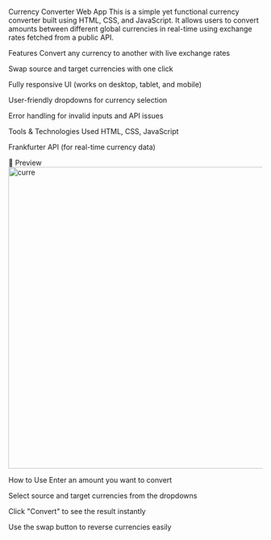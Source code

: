  Currency Converter Web App
This is a simple yet functional currency converter built using HTML, CSS, and JavaScript. It allows users to convert amounts between different global currencies in real-time using exchange rates fetched from a public API.

 Features
Convert any currency to another with live exchange rates

Swap source and target currencies with one click

Fully responsive UI (works on desktop, tablet, and mobile)

User-friendly dropdowns for currency selection

Error handling for invalid inputs and API issues

 Tools & Technologies Used
HTML, CSS, JavaScript

Frankfurter API (for real-time currency data)

📸 Preview
<img width="546" height="597" alt="curre" src="https://github.com/user-attachments/assets/d739a4a2-145f-4847-9129-2de1ea55d138" />



 How to Use
Enter an amount you want to convert

Select source and target currencies from the dropdowns

Click "Convert" to see the result instantly

Use the swap button to reverse currencies easily
